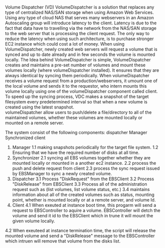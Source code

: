 Volume Dispatcher (VD)
VolumeDispatcher is a solution that replaces any type of centralized NAS/SAN storage when using Amazon Web Services. Using any type of cloud NAS that serves many webservers in an Amazon Autoscaling group will introduce latency to the client. Latency is due to the fact that data have to travelling via the network from the NAS/SAN storage to the web server that is processing the client request. The only way to reduce the latency when using such architecture, is to purchase stronger EC2 instance which could cost a lot of money.
When using VolumeDispatcher, newly created web servers will request a volume that is synced and up to date already and in few seconds the volume is mounted locally. The Idea behind VolumeDispatcher is simple, VolumeDispatcher creates and maintains a pre-set number of volumes and mount these volumes locally (where volumeDispatcher installed). It ensures that they are always identical by syncing them periodically. When volumeDispatcher receives a volume request from a production/webservers, it umount one of the local volume and sends it to the requestor, who intern mounts this volume locally using one of the volumeDispatcher component called client. To speed up the syncing process, VDC makes a snapshot of the target filesystem every predetermined interval so that when a new volume is created using the latest snapshot.  
volumeDispatcher allow users to push/delete a file/directory to all of the maintained volumes, whether these volumes are mounted locally or mounted on a remote server. 

The system consist of the following components:
dispatcher
Manager
Synchronized
client
1. Manager
1.1 making snapshots periodically for the target file system.
1.2 Ensuring that we have the required number of disks at all time.
2. Synchronizer
2.1 syncing all EBS volumes together whether they are mounted locally or mounted in a another ec2 instance. 
2.2 process the push and delete request from client 
2.3 process the sync request issued by EBSManager to sync a newly created volume.
3. Dispatcher
3.1 Process "DiskRequest" from the EBSClient 
3.2 Process "DiskRelease" from EBSClient 
3.3 Process all of the administration request such as (list volumes, list volume status, etc.) 
3.4 maintains information about all of the created volumes such as status, mounting point, whether is mounted locally or at a remote server, and volume Id.
4. Client
4.1 When exeuted at instance boot time, this progarm will send a request to EBSController to aquire a volume. EBSController will detch the volume and send it id to the EBSClient which in trune it will mount the given volume locally. 

4.2 When exeuteed at instance termination time, the script will release the mounted volume and send a "DiskRelease" message to the EBSController which intruen will remove that volume from the disks list.



